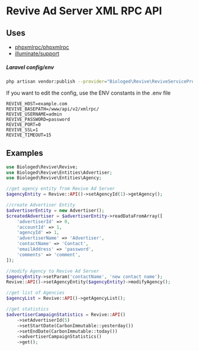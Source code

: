 # Revive Ad Server XML RPC API
## Uses
- [phpxmlrpc/phpxmlrpc](https://github.com/gggeek/phpxmlrpc)
- [illuminate/support](https://github.com/illuminate/support)
##### Laravel config/env
```bash
php artisan vendor:publish --provider="Biologed\Revive\ReviveServiceProvider"
```
If you want to edit the config, use the ENV constants in the .env file
```dotenv
REVIVE_HOST=example.com
REVIVE_BASEPATH=/www/api/v2/xmlrpc/
REVIVE_USERNAME=admin
REVIVE_PASSWORD=password
REVIVE_PORT=0
REVIVE_SSL=1
REVIVE_TIMEOUT=15
```
## Examples
```php
use Biologed\Revive\Revive;
use Biologed\Revive\Entities\Advertiser;
use Biologed\Revive\Entities\Agency;

//get agency entity from Revive Ad Server
$agencyEntity = Revive::API()->setAgencyId(1)->getAgency();

//create Advertiser Entity
$advertiserEntity = new Advertiser();
$createdAdvertiser = $advertiserEntity->readDataFromArray([
    'advertiserId' => 0,
    'accountId' => 1,
    'agencyId' => 1,
    'advertiserName' => 'Advertiser',
    'contactName' => 'Contact',
    'emailAddress' => 'password',
    'comments' => 'comment',
]);

//modify Agency to Revive Ad Server
$agencyEntity->setParam('contactName', 'new contact name');
Revive::API()->setAgencyEntity($agencyEntity)->modifyAgency();

//get list of Agencies
$agencyList = Revive::API()->getAgencyList();

//get statistics
$advertiserCampaignStatistics = Revive::API()
    ->setAdvertiserId(5)
    ->setStartDate(CarbonImmutable::yesterday())
    ->setEndDate(CarbonImmutable::today())
    ->advertiserCampaignStatistics()
    ->get();
```
